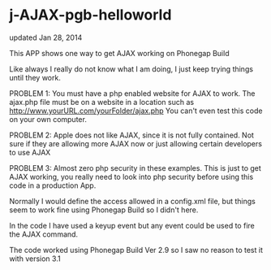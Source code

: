 j-AJAX-pgb-helloworld
=====================

updated Jan 28, 2014

This APP shows one way to get AJAX working on Phonegap Build


Like always I really do not know what I am doing, I just keep trying things until they work. 


PROBLEM 1: You must have a php enabled website for AJAX to work. The ajax.php file must be on a website in a location such as http://www.yourURL.com/yourFolder/ajax.php   You can't even test this code on your own computer.


PROBLEM 2: Apple does not like AJAX, since it is not fully contained. Not sure if they are allowing more AJAX now or just allowing certain developers to use AJAX


PROBLEM 3: Almost zero php security in these examples. This is just to get AJAX working, you really need to look into php security before using this code in a production App.


Normally I would define the access allowed in a config.xml file, but things seem to work fine using Phonegap Build so I didn't here.    <access origin="http://www.yourURL.com"  subdomains="true" /> 

In the code I have used a keyup event but any event could be used to fire the AJAX command.

The code worked using Phonegap Build Ver 2.9 so I saw no reason to test it with version 3.1
